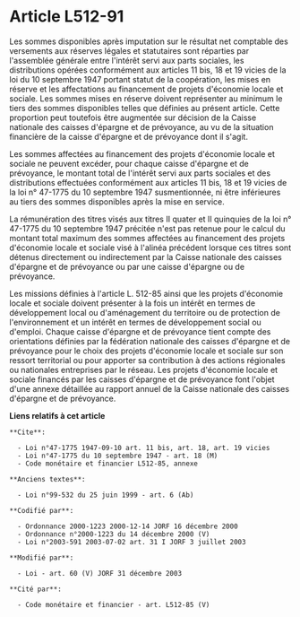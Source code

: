 # Article L512-91

Les sommes disponibles après imputation sur le résultat net comptable des versements aux réserves légales et statutaires sont
réparties par l'assemblée générale entre l'intérêt servi aux parts sociales, les distributions opérées conformément aux
articles 11 bis, 18 et 19 vicies de la loi du 10 septembre 1947 portant statut de la coopération, les mises en réserve et les
affectations au financement de projets d'économie locale et sociale. Les sommes mises en réserve doivent représenter au
minimum le tiers des sommes disponibles telles que définies au présent article. Cette proportion peut toutefois être
augmentée sur décision de la Caisse nationale des caisses d'épargne et de prévoyance, au vu de la situation financière de la
caisse d'épargne et de prévoyance dont il s'agit.

Les sommes affectées au financement des projets d'économie locale et sociale ne peuvent excéder, pour chaque caisse d'épargne
et de prévoyance, le montant total de l'intérêt servi aux parts sociales et des distributions effectuées conformément aux
articles 11 bis, 18 et 19 vicies de la loi n° 47-1775 du 10 septembre 1947 susmentionnée, ni être inférieures au tiers des
sommes disponibles après la mise en service.

La rémunération des titres visés aux titres II quater et II quinquies de la loi n° 47-1775 du 10 septembre 1947 précitée
n'est pas retenue pour le calcul du montant total maximum des sommes affectées au financement des projets d'économie locale
et sociale visé à l'alinéa précédent lorsque ces titres sont détenus directement ou indirectement par la Caisse nationale des
caisses d'épargne et de prévoyance ou par une caisse d'épargne ou de prévoyance.

Les missions définies à l'article L. 512-85 ainsi que les projets d'économie locale et sociale doivent présenter à la fois un
intérêt en termes de développement local ou d'aménagement du territoire ou de protection de l'environnement et un intérêt en
termes de développement social ou d'emploi. Chaque caisse d'épargne et de prévoyance tient compte des orientations définies
par la fédération nationale des caisses d'épargne et de prévoyance pour le choix des projets d'économie locale et sociale sur
son ressort territorial ou pour apporter sa contribution à des actions régionales ou nationales entreprises par le réseau.
Les projets d'économie locale et sociale financés par les caisses d'épargne et de prévoyance font l'objet d'une annexe
détaillée au rapport annuel de la Caisse nationale des caisses d'épargne et de prévoyance.

**Liens relatifs à cet article**

	**Cite**:

	  - Loi n°47-1775 1947-09-10 art. 11 bis, art. 18, art. 19 vicies
	  - Loi n°47-1775 du 10 septembre 1947 - art. 18 (M)
	  - Code monétaire et financier L512-85, annexe

	**Anciens textes**:

	  - Loi n°99-532 du 25 juin 1999 - art. 6 (Ab)

	**Codifié par**:

	  - Ordonnance 2000-1223 2000-12-14 JORF 16 décembre 2000
	  - Ordonnance n°2000-1223 du 14 décembre 2000 (V)
	  - Loi n°2003-591 2003-07-02 art. 31 I JORF 3 juillet 2003

	**Modifié par**:

	  - Loi - art. 60 (V) JORF 31 décembre 2003

	**Cité par**:

	  - Code monétaire et financier - art. L512-85 (V)

